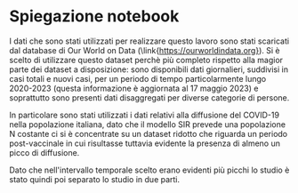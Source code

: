 # Spiegazione notebook

I dati che sono stati utilizzati per realizzare questo lavoro sono stati scaricati dal database di Our World on Data (\link{https://ourworldindata.org}). Si è scelto di utilizzare questo dataset perchè più completo rispetto alla magior parte dei dataset a disposizione: sono disponibili dati giornalieri, suddivisi in casi totali e nuovi casi, per un periodo di tempo particolarmente lungo 2020-2023 (questa informazione è aggiornata al 17 maggio 2023) e soprattutto sono presenti dati disaggregati per diverse categorie di persone.

In particolare sono stati utilizzati i dati relativi alla diffusione del COVID-19 nella popolazione italiana, dato che il modello SIR prevede una popolazione N costante ci si è concentrate su un dataset ridotto che riguarda un periodo post-vaccinale in cui risultasse tuttavia evidente la presenza di almeno un picco di diffusione.

Dato che nell'intervallo temporale scelto erano evidenti più picchi lo studio è stato quindi poi separato lo studio in due parti.
